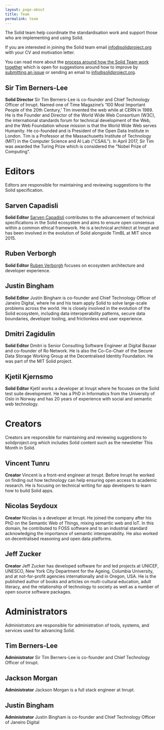 ```yaml
---
layout: page-about
title: Team
permalink: team
---
```


The Solid team help coordinate the standardisation work and support those who are implementing and using Solid.

If you are interested in joining the Solid team email info@solidproject.org with your CV and motivation letter.

You can read more about the [process around how the Solid Team work together](https://github.com/solid/process) which is open for suggestions around how to improve by [submitting an issue](https://github.com/solid/process/issues) or sending an email to info@solidproject.org.

## Sir Tim Berners-Lee
**Solid Director**
Sir Tim Berners-Lee is co-founder and Chief Technology Officer of Inrupt. Named one of Time Magazine’s ‘100 Most Important People of the 20th Century,’ Tim invented the web while at CERN in 1989. He is the Founder and Director of the World Wide Web Consortium (W3C), the international standards forum for technical development of the Web, and the Web Foundation whose mission is that the World Wide Web serves Humanity. He co-founded and is President of the Open Data Institute in London. Tim is a Professor at the Massachusetts Institute of Technology (MIT) in the Computer Science and AI Lab ("CSAIL”). In April 2017, Sir Tim was awarded the Turing Prize which is considered the "Nobel Prize of Computing”.

# Editors
Editors are responsible for maintaining and reviewing suggestions to the Solid specification.  

## Sarven Capadisli
**Solid Editor**
[Sarven Capadisli](https://csarven.ca/#i) contributes to the advancement of technical specifications in the Solid ecosystem and aims to ensure open consensus within a common ethical framework. He is a technical architect at Inrupt and has been involved in the evolution of Solid alongside TimBL at MIT since 2015.

## Ruben Verborgh
**Solid Editor**
[Ruben Verborgh](https://ruben.verborgh.org/) focuses on ecosystem architecture and developer experience.

## Justin Bingham
**Solid Editor**
Justin Bingham is co-founder and Chief Technology Officer of Janeiro Digital, where he and his team apply Solid to solve large-scale problems across the world. He is closely involved in the evolution of the Solid ecosystem, including data interoperability patterns, secure data boundaries, developer tooling, and frictionless end user experience.

## Dmitri Zagidulin
**Solid Editor**
Dmitri is Senior Consulting Software Engineer at Digital Bazaar and co-founder of Ro Network. He is also the Co-Co-Chair of the Secure Data Storage Working Group at the Decentralised Identity Foundation. He was part of the MIT Solid project.

## Kjetil Kjernsmo
**Solid Editor**
Kjetil works a developer at Inrupt where he focuses on the Solid test suite development. He has a PhD in  Informatics from the University of Oslo in Norway and has 20 years of experience with social and semantic web technology.

# Creators
Creators are responsible for maintaining and reviewing suggestions to solidproject.org which includes Solid content such as the newsletter This Month in Solid.

## Vincent Tunru
**Creator**
Vincent is a front-end engineer at Inrupt. Before Inrupt he worked on finding out how technology can help ensuring open access to academic research. He is focusing on technical writing for app developers to learn how to build Solid apps.

## Nicolas Seydoux
**Creator**
Nicolas is a developer at Inrupt. He joined the company after his PhD on the Semantic Web of Things, mixing semantic web and IoT. In this domain, he contributed to FOSS software and to an industrial standard acknowledging the importance of semantic interoperability. He also worked on decentralised reasoning and open data platforms.

## Jeff Zucker
**Creator**
Jeff Zucker has developed software for and led projects at UNICEF, UNESCO, New York City Department for the Ageing, Columbia University, and at not-for-profit agencies internationally and in Oregon, USA.  He is the published author of books and articles on multi-cultural education, adult literacy, and the relationship of technology to society as well as a number of open source software packages. 

# Administrators
Administrators are responsible for administration of tools, systems, and services used for advancing Solid.

## Tim Berners-Lee
**Administrator**
Sir Tim Berners-Lee is co-founder and Chief Technology Officer of Inrupt.

## Jackson Morgan
**Administrator**
Jackson Morgan is a full stack engineer at Inrupt.

## Justin Bingham
**Administrator**
Justin Bingham is co-founder and Chief Technology Officer of Janeiro Digital
